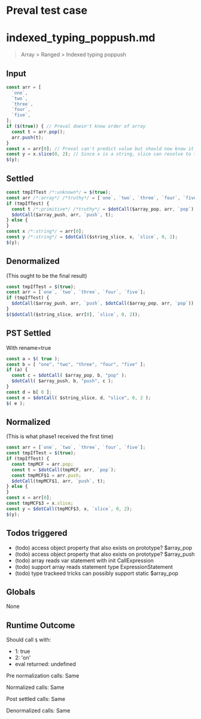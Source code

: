 # Preval test case

# indexed_typing_poppush.md

> Array > Ranged > Indexed typing poppush
>
>

## Input

`````js filename=intro
const arr = [
  `one`,
  `two`,
  `three`,
  `four`,
  `five`,
];
if ($(true)) { // Preval doesn't know order of array
  const t = arr.pop();
  arr.push(t);
}
const x = arr[0]; // Preval can't predict value but should now know it's a string (not primitive; it can deduce that the value is not undefined)
const y = x.slice(0, 2); // Since x is a string, slice can resolve to the builtin
$(y);
`````


## Settled


`````js filename=intro
const tmpIfTest /*:unknown*/ = $(true);
const arr /*:array*/ /*truthy*/ = [`one`, `two`, `three`, `four`, `five`];
if (tmpIfTest) {
  const t /*:primitive*/ /*truthy*/ = $dotCall($array_pop, arr, `pop`);
  $dotCall($array_push, arr, `push`, t);
} else {
}
const x /*:string*/ = arr[0];
const y /*:string*/ = $dotCall($string_slice, x, `slice`, 0, 2);
$(y);
`````


## Denormalized
(This ought to be the final result)

`````js filename=intro
const tmpIfTest = $(true);
const arr = [`one`, `two`, `three`, `four`, `five`];
if (tmpIfTest) {
  $dotCall($array_push, arr, `push`, $dotCall($array_pop, arr, `pop`));
}
$($dotCall($string_slice, arr[0], `slice`, 0, 2));
`````


## PST Settled
With rename=true

`````js filename=intro
const a = $( true );
const b = [ "one", "two", "three", "four", "five" ];
if (a) {
  const c = $dotCall( $array_pop, b, "pop" );
  $dotCall( $array_push, b, "push", c );
}
const d = b[ 0 ];
const e = $dotCall( $string_slice, d, "slice", 0, 2 );
$( e );
`````


## Normalized
(This is what phase1 received the first time)

`````js filename=intro
const arr = [`one`, `two`, `three`, `four`, `five`];
const tmpIfTest = $(true);
if (tmpIfTest) {
  const tmpMCF = arr.pop;
  const t = $dotCall(tmpMCF, arr, `pop`);
  const tmpMCF$1 = arr.push;
  $dotCall(tmpMCF$1, arr, `push`, t);
} else {
}
const x = arr[0];
const tmpMCF$3 = x.slice;
const y = $dotCall(tmpMCF$3, x, `slice`, 0, 2);
$(y);
`````


## Todos triggered


- (todo) access object property that also exists on prototype? $array_pop
- (todo) access object property that also exists on prototype? $array_push
- (todo) array reads var statement with init CallExpression
- (todo) support array reads statement type ExpressionStatement
- (todo) type trackeed tricks can possibly support static $array_pop


## Globals


None


## Runtime Outcome


Should call `$` with:
 - 1: true
 - 2: 'on'
 - eval returned: undefined

Pre normalization calls: Same

Normalized calls: Same

Post settled calls: Same

Denormalized calls: Same
